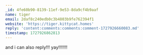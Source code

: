 ```yaml
---
_id: 4fe60b90-8139-11ef-9e53-8da9cf4b9aaf
name: tiger
email: 2daf8c240edb0c3b4803b9fe762394f1
website: 'https://tiger.kittycat.homes'
reply: 'content:comments:comments:comment-1727926660083.md'
timestamp: 1727926862813
---
```

and i can also reply!!! yay!!!!!!!

